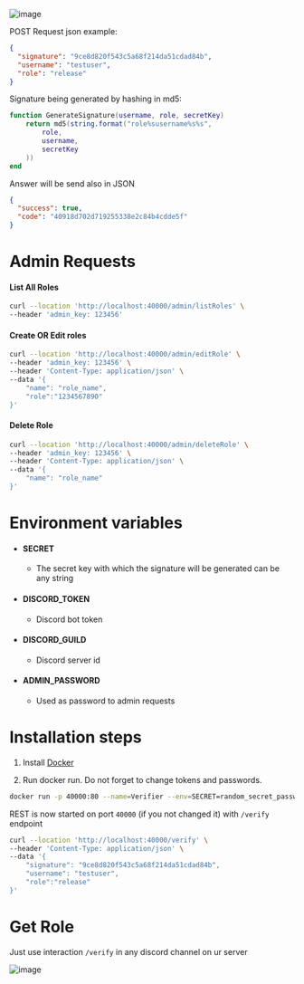 ![image](https://user-images.githubusercontent.com/126272940/221437702-8f3d6be1-79b5-47b3-b96f-acd3bc8349d4.png)

POST Request json example:

```JSON
{
  "signature": "9ce8d820f543c5a68f214da51cdad84b",
  "username": "testuser",
  "role": "release"
}
```

Signature being generated by hashing in md5:

```LUA
function GenerateSignature(username, role, secretKey)
    return md5(string.format("role%susername%s%s",
        role,
        username,
        secretKey
    ))    
end
```

Answer will be send also in JSON

```JSON
{
  "success": true,
  "code": "40918d702d719255338e2c84b4cdde5f"
}
```

# Admin Requests

#### List All Roles
```bash
curl --location 'http://localhost:40000/admin/listRoles' \
--header 'admin_key: 123456'
```

#### Create OR Edit roles
```bash
curl --location 'http://localhost:40000/admin/editRole' \
--header 'admin_key: 123456' \
--header 'Content-Type: application/json' \
--data '{
    "name": "role_name",
    "role":"1234567890"
}'
```

#### Delete Role
```bash
curl --location 'http://localhost:40000/admin/deleteRole' \
--header 'admin_key: 123456' \
--header 'Content-Type: application/json' \
--data '{
    "name": "role_name"
}'
```

# Environment variables

- #### SECRET
  - The secret key with which the signature will be generated can be any string

- #### DISCORD_TOKEN
  - Discord bot token

- #### DISCORD_GUILD
  - Discord server id

- #### ADMIN_PASSWORD
  - Used as password to admin requests

# Installation steps

1. Install [Docker](https://docs.docker.com/engine/install/)

2. Run docker run. Do not forget to change tokens and passwords.
```bash
docker run -p 40000:80 --name=Verifier --env=SECRET=random_secret_password --env=ADMIN_PASSWORD=123456 --env=DISCORD_GUILD=server_id --env=DISCORD_TOKEN=token --mount source=Verifier,target=/app --restart=always -d elleqt/verifier:latest
```

REST is now started on port `40000` (if you not changed it) with `/verify` endpoint
```BASH
curl --location 'http://localhost:40000/verify' \
--header 'Content-Type: application/json' \
--data '{
    "signature": "9ce8d820f543c5a68f214da51cdad84b",
    "username": "testuser",
    "role":"release"
}'
```

# Get Role

Just use interaction `/verify` in any discord channel on ur server

![image](https://user-images.githubusercontent.com/126272940/221445981-f522d105-218b-4fd4-a40e-d5b54656386c.png)
